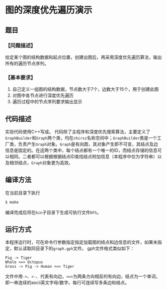 # 图的深度优先遍历演示

## 题目

### 【问题描述】
给定某个图的结构数据和起点位置，创建出图后，再采用深度优先遍历算法，输出所有的遍历节点序列。

### 【基本要求】
1. 自己定义一组图的结构数据，节点数大于7个，边数大于15个，用于创建此图
2. 对图中各节点进行深度优先遍历
3. 遍历过程中的节点序列要求输出显示

## 代码描述
实验代码使用C++写成。
代码除了主程序和深度优先搜索算法，主要定义了`GraphBuilder`和`Graph`两个类，均在`chirsz`名称空间中；`GraphBuilder`类是一个工厂类，负责产生`Graph`对象。`Graph`是有向图，其对象产生即不可变，其结点及边信息是固定的。在这两个类中，每个结点都有一个唯一的ID，而结点存储的信息可以相同。二者都可以根据根据结点ID查找结点附加信息（本程序中仅为字符串）以及相邻结点，`Graph`对象更为高效。


## 编译方法
在当前目录下执行

```bash
$ make
```
编译完成后将在`bin`子目录下生成可执行文件`DFS`。

## 运行方式
本程序运行时，可在命令行参数指定指定加载图的结点和边信息的文件，如果未指定，默认读取同目录下的`graph.gph`文件。
gph文件格式类似如下：
```plain
Pig -> Tiger
Whale <=> Octopus
Grass -> Pig -> Human <=> Tiger
```
文件中用`->`、`<-`、代表有向边，`<=>`为两条方向相反的有向边，结点为一个单词，即一串连续的ascii英文字母/数字。每行可连续写多条边和结点。

